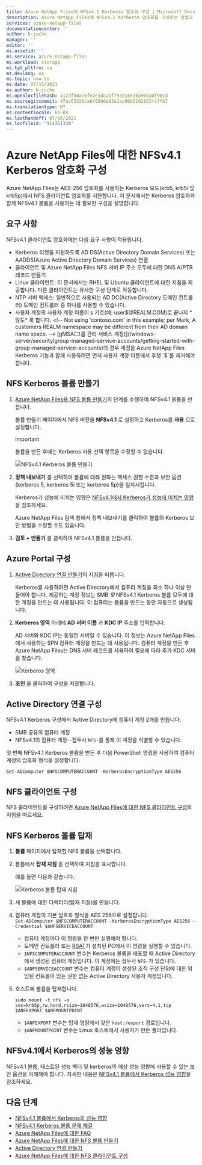 ```yaml
---
title: Azure NetApp Files에 NFSv4.1 Kerberos 암호화 구성 | Microsoft Docs
description: Azure NetApp Files에 NFSv4.1 Kerberos 암호화를 구성하는 방법과 그 성능 영향을 설명합니다.
services: azure-netapp-files
documentationcenter: ''
author: b-juche
manager: ''
editor: ''
ms.assetid: ''
ms.service: azure-netapp-files
ms.workload: storage
ms.tgt_pltfrm: na
ms.devlang: na
ms.topic: how-to
ms.date: 07/15/2021
ms.author: b-juche
ms.openlocfilehash: a12df50ac6fe2e1dc2bf793316538a90ba0f901d
ms.sourcegitcommit: 47ac63339ca645096bd3a1ac96b5192852fc7fb7
ms.translationtype: HT
ms.contentlocale: ko-KR
ms.lasthandoff: 07/16/2021
ms.locfileid: "114361338"
---
```

# <a name="configure-nfsv41-kerberos-encryption-for-azure-netapp-files"></a>Azure NetApp Files에 대한 NFSv4.1 Kerberos 암호화 구성

Azure NetApp Files는 AES-256 암호화를 사용하는 Kerberos 모드(krb5, krb5i 및 krb5p)에서 NFS 클라이언트 암호화를 지원합니다. 이 문서에서는 Kerberos 암호화와 함께 NFSv4.1 볼륨을 사용하는 데 필요한 구성을 설명합니다.

## <a name="requirements"></a>요구 사항

NFSv4.1 클라이언트 암호화에는 다음 요구 사항이 적용됩니다. 

* Kerberos 티켓을 지원하도록 AD DS(Active Directory Domain Services) 또는 AADDS(Azure Active Directory Domain Services) 연결 
* 클라이언트 및 Azure NetApp Files NFS 서버 IP 주소 모두에 대한 DNS A/PTR 레코드 만들기
* Linux 클라이언트: 이 문서에서는 RHEL 및 Ubuntu 클라이언트에 대한 지침을 제공합니다.  다른 클라이언트는 유사한 구성 단계로 작동합니다. 
* NTP 서버 액세스: 일반적으로 사용되는 AD DC(Active Directory 도메인 컨트롤러) 도메인 컨트롤러 중 하나를 사용할 수 있습니다.
* 사용자 계정의 사용자 계정 이름이 `$` 기호(예: user$@REALM.COM)로 끝나지 *않도* 록 합니다. <!-- Not using 'contoso.com' in this example; per Mark, A customers REALM namespace may be different from their AD domain name space. -->   
    [gMSA(그룹 관리 서비스 계정)](/windows-server/security/group-managed-service-accounts/getting-started-with-group-managed-service-accounts)의 경우 계정을 Azure NetApp Files Kerberos 기능과 함께 사용하려면 먼저 사용자 계정 이름에서 후행 `$`를 제거해야 합니다.


## <a name="create-an-nfs-kerberos-volume"></a>NFS Kerberos 볼륨 만들기

1.  [Azure NetApp Files용 NFS 볼륨 만들기](azure-netapp-files-create-volumes.md)의 단계를 수행하여 NFSv4.1 볼륨을 만듭니다.   

    볼륨 만들기 페이지에서 NFS 버전을 **NFSv4.1** 로 설정하고 Kerberos를 **사용** 으로 설정합니다.

    > [!IMPORTANT] 
    > 볼륨을 만든 후에는 Kerberos 사용 선택 항목을 수정할 수 없습니다.

    ![NFSv4.1 Kerberos 볼륨 만들기](../media/azure-netapp-files/create-kerberos-volume.png)  

2. **정책 내보내기** 를 선택하여 볼륨에 대해 원하는 액세스 권한 수준과 보안 옵션(kerberos 5, kerberos 5i 또는 kerberos 5p)을 일치시킵니다.   

    Kerberos가 성능에 미치는 영향은 [NFSv4.1에서 Kerberos가 성능에 미치는 영향](#kerberos_performance)을 참조하세요.  

    Azure NetApp Files 탐색 창에서 정책 내보내기를 클릭하여 볼륨의 Kerberos 보안 방법을 수정할 수도 있습니다.

3.  **검토 + 만들기** 를 클릭하여 NFSv4.1 볼륨을 만듭니다.

## <a name="configure-the-azure-portal"></a>Azure Portal 구성 

1.  [Active Directory 연결 만들기](create-active-directory-connections.md)의 지침을 따릅니다.  

    Kerberos를 사용하려면 Active Directory에서 컴퓨터 계정을 최소 하나 이상 만들어야 합니다. 제공하는 계정 정보는 SMB *및* NFSv4.1 Kerberos 볼륨 모두에 대한 계정을 만드는 데 사용됩니다. 이 컴퓨터는 볼륨을 만드는 동안 자동으로 생성됩니다.

2.  **Kerberos 영역** 아래에 **AD 서버 이름** 과 **KDC IP** 주소를 입력합니다.

    AD 서버와 KDC IP는 동일한 서버일 수 있습니다. 이 정보는 Azure NetApp Files에서 사용하는 SPN 컴퓨터 계정을 만드는 데 사용됩니다. 컴퓨터 계정을 만든 후 Azure NetApp Files는 DNS 서버 레코드를 사용하여 필요에 따라 추가 KDC 서버를 찾습니다. 

    ![Kerberos 영역](../media/azure-netapp-files/kerberos-realm.png)
 
3.  **조인** 을 클릭하여 구성을 저장합니다.

## <a name="configure-active-directory-connection"></a>Active Directory 연결 구성 

NFSv4.1 Kerberos 구성에서 Active Directory에 컴퓨터 계정 2개를 만듭니다.
* SMB 공유의 컴퓨터 계정
* NFSv4.1의 컴퓨터 계정--접두사 `NFS-`를 통해 이 계정을 식별할 수 있습니다. 

첫 번째 NFSv4.1 Kerberos 볼륨을 만든 후 다음 PowerShell 명령을 사용하여 컴퓨터 계정의 암호화 형식을 설정합니다.

`Set-ADComputer $NFSCOMPUTERACCOUNT -KerberosEncryptionType AES256`

## <a name="configure-the-nfs-client"></a>NFS 클라이언트 구성 

NFS 클라이언트를 구성하려면 [Azure NetApp Files에 대한 NFS 클라이언트 구성](configure-nfs-clients.md)의 지침을 따르세요.  

## <a name="mount-the-nfs-kerberos-volume"></a><a name="kerberos_mount"></a>NFS Kerberos 볼륨 탑재

1. **볼륨** 페이지에서 탑재할 NFS 볼륨을 선택합니다.

2. 볼륨에서 **탑재 지침** 을 선택하여 지침을 표시합니다.

    예를 들면 다음과 같습니다. 

    ![Kerberos 볼륨 탑재 지침](../media/azure-netapp-files/mount-instructions-kerberos-volume.png)  

3. 새 볼륨에 대한 디렉터리(탑재 지점)를 만듭니다.  

4. 컴퓨터 계정의 기본 암호화 형식을 AES 256으로 설정합니다.  
    `Set-ADComputer $NFSCOMPUTERACCOUNT -KerberosEncryptionType AES256 -Credential $ANFSERVICEACCOUNT`

    * 컴퓨터 계정마다 이 명령을 한 번만 실행해야 합니다.
    * 도메인 컨트롤러 또는 [RSAT](https://support.microsoft.com/help/2693643/remote-server-administration-tools-rsat-for-windows-operating-systems)가 설치된 PC에서 이 명령을 실행할 수 있습니다. 
    * `$NFSCOMPUTERACCOUNT` 변수는 Kerberos 볼륨을 배포할 때 Active Directory에서 생성된 컴퓨터 계정입니다. 이 계정에는 접두사 `NFS-`가 있습니다. 
    * `$ANFSERVICEACCOUNT` 변수는 컴퓨터 계정이 생성된 조직 구성 단위에 대한 위임된 컨트롤이 있는 권한 없는 Active Directory 사용자 계정입니다. 

5. 호스트에 볼륨을 탑재합니다. 

    `sudo mount -t nfs -o sec=krb5p,rw,hard,rsize=1048576,wsize=1048576,vers=4.1,tcp $ANFEXPORT $ANFMOUNTPOINT`

    * `$ANFEXPORT` 변수는 탑재 명령에서 찾은 `host:/export` 경로입니다.
    * `$ANFMOUNTPOINT` 변수는 Linux 호스트에서 사용자가 만든 폴더입니다.

## <a name="performance-impact-of-kerberos-on-nfsv41"></a><a name="kerberos_performance"></a>NFSv4.1에서 Kerberos의 성능 영향 

NFSv4.1 볼륨, 테스트된 성능 벡터 및 kerberos의 예상 성능 영향에 사용할 수 있는 보안 옵션을 이해해야 합니다. 자세한 내용은 [NFSv4.1 볼륨에서 Kerberos 성능 영향](performance-impact-kerberos.md)을 참조하세요.  

## <a name="next-steps"></a>다음 단계  

* [NFSv4.1 볼륨에서 Kerberos의 성능 영향](performance-impact-kerberos.md)
* [NFSv4.1 Kerberos 볼륨 문제 해결](troubleshoot-nfsv41-kerberos-volumes.md)
* [Azure NetApp Files에 대한 FAQ](azure-netapp-files-faqs.md)
* [Azure NetApp Files에 대한 NFS 볼륨 만들기](azure-netapp-files-create-volumes.md)
* [Active Directory 연결 만들기](create-active-directory-connections.md)
* [Azure NetApp Files에 대한 NFS 클라이언트 구성](configure-nfs-clients.md) 
